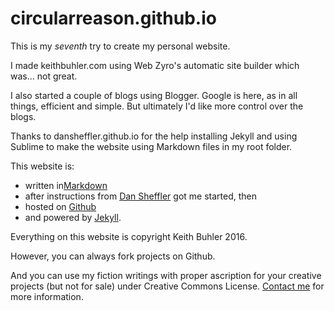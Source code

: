 # circularreason.github.io

This is my *seventh* try to create my personal website. 

I made keithbuhler.com using Web Zyro's automatic site builder which was... not great. 

I also started a couple of blogs using Blogger. Google is here, as in all things, efficient and simple. But ultimately I'd like more control over the blogs. 

Thanks to dansheffler.github.io for the help installing Jekyll and using Sublime to make the website using Markdown files in my root folder. 

This website is: 

* written in<a href="https://daringfireball.net/projects/markdown/syntax">Markdown </a> 
* after instructions from [Dan Sheffler](http://www.dansheffler.com) got me started, then
* hosted on <a href="http://www.github.com">Github</a>
* and powered by <a href="https://jekyllrb.com/">Jekyll</a>.

Everything on this website is copyright Keith Buhler 2016. 

However, you can always fork projects on Github. 

And you can use my fiction writings with proper ascription for your creative projects (but not for sale) under Creative Commons License. [Contact me](emailto:keithedbuhler@gmail.com) for more information.

